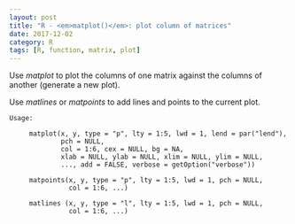 ```yaml
---
layout: post
title: "R - <em>matplot()</em>: plot column of matrices"
date: 2017-12-02
category: R
tags: [R, function, matrix, plot]
---
```


Use <em>matplot</em> to plot the columns of one matrix against the columns of another (generate a new plot).

Use <em>matlines</em> or <em>matpoints</em> to add lines and points to the current plot.

```
Usage:

     matplot(x, y, type = "p", lty = 1:5, lwd = 1, lend = par("lend"),
             pch = NULL,
             col = 1:6, cex = NULL, bg = NA,
             xlab = NULL, ylab = NULL, xlim = NULL, ylim = NULL,
             ..., add = FALSE, verbose = getOption("verbose"))
     
     matpoints(x, y, type = "p", lty = 1:5, lwd = 1, pch = NULL,
               col = 1:6, ...)
     
     matlines (x, y, type = "l", lty = 1:5, lwd = 1, pch = NULL,
               col = 1:6, ...)

```
